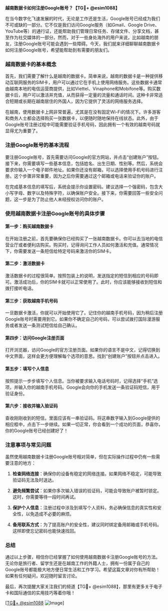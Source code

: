 **越南数据卡如何注册Google账号？【TG💪+ @esim1088】**

在当今数字化飞速发展的时代，无论是工作还是生活，Google账号已经成为我们不可或缺的一部分。它不仅是我们访问Google服务（如Gmail、Google Drive、YouTube等）的通行证，还能帮助我们管理日常任务、存储文件、分享文档，甚至作为社交媒体的一部分。然而，对于一些身处海外的用户来说，比如越南的朋友，注册Google账号可能会遇到一些障碍。今天，我们就来详细聊聊越南数据卡如何注册Google账号，希望能帮助到有需要的朋友们。

### 越南数据卡的基本概念

首先，我们需要了解什么是越南的数据卡。简单来说，越南的数据卡是一种提供移动互联网服务的SIM卡，用户可以通过它在手机上使用网络服务。这些数据卡通常由越南本地的电信运营商提供，比如Viettel、Vinaphone和Mobifone等。购买数据卡后，用户可以激活并充值，从而获得一定量的流量和通话时间。这种卡非常适合短期或长期在越南居住的外国人，因为它提供了灵活的网络服务选择。

在越南，使用数据卡上网非常普遍，尤其是在没有固定Wi-Fi的情况下。许多游客和商务人士都会选择购买一张数据卡，以便随时随地保持在线状态。此外，由于Google账号注册过程中可能需要验证手机号码，因此拥有一个有效的越南号码就显得尤为重要了。

### 注册Google账号的基本流程

要注册Google账号，首先需要访问Google的官方网站，并点击“创建账户”按钮。接下来，你需要填写一些基本信息，包括姓名、出生日期、性别等。然后，系统会要求你输入一个电子邮件地址。如果你还没有邮箱，可以选择使用手机号码进行注册。这个步骤非常重要，因为之后你需要通过这个邮箱或电话来验证你的账户。

在完成基本信息的填写后，系统会提示你设置密码。建议选择一个强密码，包含大小写字母、数字以及特殊字符，以确保账户安全。接下来，你需要回答一些安全问题，这一步是为了防止他人未经授权访问你的账户。

### 使用越南数据卡注册Google账号的具体步骤

#### 第一步：购买越南数据卡

在开始注册之前，首先要确保你已经购买了一张越南数据卡。你可以去当地的电信营业厅或者便利店购买。购买时，记得询问工作人员如何激活和充值。通常情况下，你需要发送一条短信给特定号码来激活你的SIM卡。

#### 第二步：激活数据卡

激活数据卡的过程很简单。按照包装上的说明，发送指定的短信到相应的号码即可。激活成功后，你的SIM卡就可以正常使用了。此时，你应该能够接收到短信和拨打接听电话。

#### 第三步：获取越南手机号码

一旦数据卡激活，你就可以开始使用它了。记住你的越南手机号码，因为稍后注册Google账号时需要用到它。如果你不确定自己的号码，可以尝试拨打国际漫游服务或者发送一条测试短信给自己确认。

#### 第四步：访问Google注册页面

打开浏览器，访问Google的官方注册页面。如果你的语言不是中文，记得切换到中文界面，这样会更方便理解每个选项的意思。找到“创建账户”按钮并点击进入。

#### 第五步：填写个人信息

按照提示一步步填写个人信息。当你被要求输入电话号码时，记得选择“手机”选项，并输入你的越南手机号码。Google会向你的手机发送一条验证码短信，用于验证身份。

#### 第六步：接收并输入验证码

查收刚刚收到的短信，里面应该有一串验证码。将这串数字输入到Google提供的相应框中，点击下一步继续。如果一切正常，你会看到一个成功的页面，恭喜你，你的Google账号已经创建好了！

### 注意事项与常见问题

虽然使用越南数据卡注册Google账号相对简单，但在实际操作过程中仍有一些需要注意的地方：

1. **检查网络连接**：确保你的设备有稳定的网络连接。如果网络不稳定，可能导致验证码无法及时送达。
   
2. **避免频繁尝试**：如果你多次输入错误的验证码，可能会导致账户被暂时锁定。这时，你需要等待一段时间再试。

3. **保护个人信息**：注册过程中涉及到填写个人资料，务必确保信息的真实性和安全性，以免造成不必要的麻烦。

4. **备用联系方式**：为了提高账户的安全性，建议同时绑定备用邮箱或手机号码。这样即使忘记密码也能快速找回。

### 总结

通过以上步骤，相信你已经掌握了如何使用越南数据卡注册Google账号的方法。无论你是旅行者、留学生还是在越南工作的外籍人士，拥有一份属于自己的Google账号都能极大地方便日常生活和工作学习。希望这篇文章对你有所帮助！如果有任何疑问，欢迎随时留言讨论。

最后，再次提醒大家关注我们的频道【TG💪+ @esim1088】，那里有更多关于电子卡和国际通信的实用技巧等着你哦！

[[TG💪+ @esim1088](https://t.me/s/esim1088) ![Image](https://i.postimg.cc/4NQfJmqS/Snipaste-2025-05-13-00-14-12.png)]
